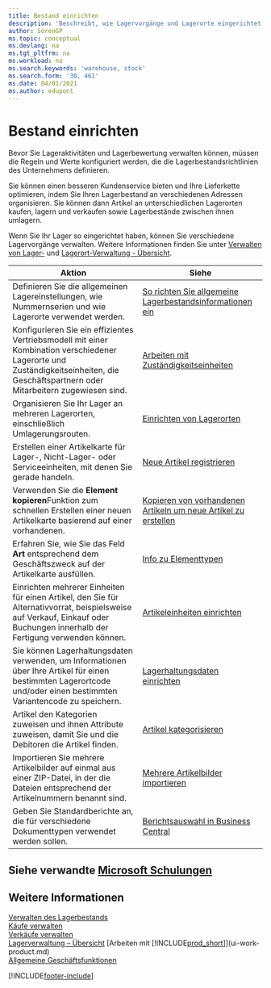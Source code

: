 ```yaml
---
title: Bestand einrichten
description: 'Beschreibt, wie Lagervorgänge und Lagerorte eingerichtet werden, einschließlich Umlagerungsrouten und Standorte wie Lagerorte.'
author: SorenGP
ms.topic: conceptual
ms.devlang: na
ms.tgt_pltfrm: na
ms.workload: na
ms.search.keywords: 'warehouse, stock'
ms.search.form: '30, 461'
ms.date: 04/01/2021
ms.author: edupont
---
```

# <a name="setting-up-inventory"></a><a name="setting-up-inventory"></a><a name="setting-up-inventory"></a>Bestand einrichten
Bevor Sie Lageraktivitäten und Lagerbewertung verwalten können, müssen die Regeln und Werte konfiguriert werden, die die Lagerbestandsrichtlinien des Unternehmens definieren.

Sie können einen besseren Kundenservice bieten und Ihre Lieferkette optimieren, indem Sie Ihren Lagerbestand an verschiedenen Adressen organisieren. Sie können dann Artikel an unterschiedlichen Lagerorten kaufen, lagern und verkaufen sowie Lagerbestände zwischen ihnen umlagern.

Wenn Sie Ihr Lager so eingerichtet haben, können Sie verschiedene Lagervorgänge verwalten. Weitere Informationen finden Sie unter [Verwalten von Lager-](inventory-manage-inventory.md) und [Lagerort-Verwaltung - Übersicht](design-details-warehouse-management.md).

| Aktion | Siehe |
| --- | --- |
| Definieren Sie die allgemeinen Lagereinstellungen, wie Nummernserien und wie Lagerorte verwendet werden. |[So richten Sie allgemeine Lagerbestandsinformationen ein](inventory-how-setup-general.md) |
|Konfigurieren Sie ein effizientes Vertriebsmodell mit einer Kombination verschiedener Lagerorte und Zuständigkeitseinheiten, die Geschäftspartnern oder Mitarbeitern zugewiesen sind.|[Arbeiten mit Zuständigkeitseinheiten](inventory-responsibility-centers.md)|
| Organisieren Sie Ihr Lager an mehreren Lagerorten, einschließlich Umlagerungsrouten. |[Einrichten von Lagerorten](inventory-how-register-new-items.md) |
| Erstellen einer Artikelkarte für Lager-, Nicht-Lager- oder Serviceeinheiten, mit denen Sie gerade handeln. |[Neue Artikel registrieren](inventory-how-register-new-items.md) |
|Verwenden Sie die **Element kopieren**Funktion zum schnellen Erstellen einer neuen Artikelkarte basierend auf einer vorhandenen.|[Kopieren von vorhandenen Artikeln um neue Artikel zu erstellen](inventory-how-copy-items.md)|
|Erfahren Sie, wie Sie das Feld **Art** entsprechend dem Geschäftszweck auf der Artikelkarte ausfüllen.|[Info zu Elementtypen](inventory-about-item-types.md)|
|Einrichten mehrerer Einheiten für einen Artikel, den Sie für Alternativvorrat, beispielsweise auf Verkauf, Einkauf oder Buchungen innerhalb der Fertigung verwenden können.|[Artikeleinheiten einrichten](inventory-how-setup-units-of-measure.md)|
|Sie können Lagerhaltungsdaten verwenden, um Informationen über Ihre Artikel für einen bestimmten Lagerortcode und/oder einen bestimmten Variantencode zu speichern.|[Lagerhaltungsdaten einrichten](inventory-how-to-set-up-stockkeeping-units.md)|
| Artikel den Kategorien zuweisen und ihnen Attribute zuweisen, damit Sie und die Debitoren die Artikel finden. |[Artikel kategorisieren](inventory-how-categorize-items.md) |
|Importieren Sie mehrere Artikelbilder auf einmal aus einer ZIP-Datei, in der die Dateien entsprechend der Artikelnummern benannt sind.|[Mehrere Artikelbilder importieren](inventory-how-import-item-pictures.md)|
|Geben Sie Standardberichte an, die für verschiedene Dokumenttypen verwendet werden sollen.|[Berichtsauswahl in Business Central](across-report-selections.md)|

## <a name="see-related-microsoft-training"></a><a name="see-related-microsoft-training"></a><a name="see-related-microsoft-training"></a>Siehe verwandte [Microsoft Schulungen](/training/paths/trade-get-started-dynamics-365-business-central/)

## <a name="see-also"></a><a name="see-also"></a><a name="see-also"></a>Weitere Informationen

[Verwalten des Lagerbestands](inventory-manage-inventory.md)  
[Käufe verwalten](purchasing-manage-purchasing.md)  
[Verkäufe verwalten](sales-manage-sales.md)    
[Lagerverwaltung – Übersicht](design-details-warehouse-management.md)
[Arbeiten mit [!INCLUDE[prod_short](includes/prod_short.md)]](ui-work-product.md)  
[Allgemeine Geschäftsfunktionen](ui-across-business-areas.md)


[!INCLUDE[footer-include](includes/footer-banner.md)]
